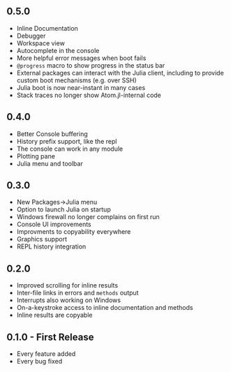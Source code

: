 ## 0.5.0
* Inline Documentation
* Debugger
* Workspace view
* Autocomplete in the console
* More helpful error messages when boot fails
* `@progress` macro to show progress in the status bar
* External packages can interact with the Julia client, including to provide custom boot mechanisms (e.g. over SSH)
* Julia boot is now near-instant in many cases
* Stack traces no longer show Atom.jl-internal code

## 0.4.0
* Better Console buffering
* History prefix support, like the repl
* The console can work in any module
* Plotting pane
* Julia menu and toolbar

## 0.3.0
* New Packages->Julia menu
* Option to launch Julia on startup
* Windows firewall no longer complains on first run
* Console UI improvements
* Improvments to copyability everywhere
* Graphics support
* REPL history integration

## 0.2.0
* Improved scrolling for inline results
* Inter-file links in errors and `methods` output
* Interrupts also working on Windows
* On-a-keystroke access to inline documentation and methods
* Inline results are copyable

## 0.1.0 - First Release
* Every feature added
* Every bug fixed

